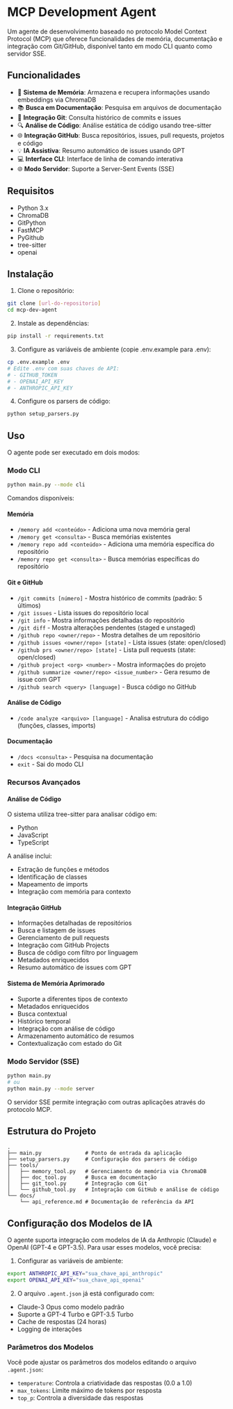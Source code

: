 # MCP Development Agent

Um agente de desenvolvimento baseado no protocolo Model Context Protocol (MCP) que oferece funcionalidades de memória, documentação e integração com Git/GitHub, disponível tanto em modo CLI quanto como servidor SSE.

## Funcionalidades

- 🧠 **Sistema de Memória**: Armazena e recupera informações usando embeddings via ChromaDB
- 📚 **Busca em Documentação**: Pesquisa em arquivos de documentação
- 🔄 **Integração Git**: Consulta histórico de commits e issues
- 🔍 **Análise de Código**: Análise estática de código usando tree-sitter
- 🌐 **Integração GitHub**: Busca repositórios, issues, pull requests, projetos e código
- 💡 **IA Assistiva**: Resumo automático de issues usando GPT
- 💻 **Interface CLI**: Interface de linha de comando interativa
- 🌐 **Modo Servidor**: Suporte a Server-Sent Events (SSE)

## Requisitos

- Python 3.x
- ChromaDB
- GitPython
- FastMCP
- PyGithub
- tree-sitter
- openai

## Instalação

1. Clone o repositório:

```bash
git clone [url-do-repositorio]
cd mcp-dev-agent
```

2. Instale as dependências:

```bash
pip install -r requirements.txt
```

3. Configure as variáveis de ambiente (copie .env.example para .env):

```bash
cp .env.example .env
# Edite .env com suas chaves de API:
# - GITHUB_TOKEN
# - OPENAI_API_KEY
# - ANTHROPIC_API_KEY
```

4. Configure os parsers de código:

```bash
python setup_parsers.py
```

## Uso

O agente pode ser executado em dois modos:

### Modo CLI

```bash
python main.py --mode cli
```

Comandos disponíveis:

#### Memória

- `/memory add <conteúdo>` - Adiciona uma nova memória geral
- `/memory get <consulta>` - Busca memórias existentes
- `/memory repo add <conteúdo>` - Adiciona uma memória específica do repositório
- `/memory repo get <consulta>` - Busca memórias específicas do repositório

#### Git e GitHub

- `/git commits [número]` - Mostra histórico de commits (padrão: 5 últimos)
- `/git issues` - Lista issues do repositório local
- `/git info` - Mostra informações detalhadas do repositório
- `/git diff` - Mostra alterações pendentes (staged e unstaged)
- `/github repo <owner/repo>` - Mostra detalhes de um repositório
- `/github issues <owner/repo> [state]` - Lista issues (state: open/closed)
- `/github prs <owner/repo> [state]` - Lista pull requests (state: open/closed)
- `/github project <org> <number>` - Mostra informações do projeto
- `/github summarize <owner/repo> <issue_number>` - Gera resumo de issue com GPT
- `/github search <query> [language]` - Busca código no GitHub

#### Análise de Código

- `/code analyze <arquivo> [language]` - Analisa estrutura do código (funções, classes, imports)

#### Documentação

- `/docs <consulta>` - Pesquisa na documentação
- `exit` - Sai do modo CLI

### Recursos Avançados

#### Análise de Código

O sistema utiliza tree-sitter para analisar código em:

- Python
- JavaScript
- TypeScript

A análise inclui:

- Extração de funções e métodos
- Identificação de classes
- Mapeamento de imports
- Integração com memória para contexto

#### Integração GitHub

- Informações detalhadas de repositórios
- Busca e listagem de issues
- Gerenciamento de pull requests
- Integração com GitHub Projects
- Busca de código com filtro por linguagem
- Metadados enriquecidos
- Resumo automático de issues com GPT

#### Sistema de Memória Aprimorado

- Suporte a diferentes tipos de contexto
- Metadados enriquecidos
- Busca contextual
- Histórico temporal
- Integração com análise de código
- Armazenamento automático de resumos
- Contextualização com estado do Git

### Modo Servidor (SSE)

```bash
python main.py
# ou
python main.py --mode server
```

O servidor SSE permite integração com outras aplicações através do protocolo MCP.

## Estrutura do Projeto

```
.
├── main.py              # Ponto de entrada da aplicação
├── setup_parsers.py     # Configuração dos parsers de código
├── tools/
│   ├── memory_tool.py   # Gerenciamento de memória via ChromaDB
│   ├── doc_tool.py      # Busca em documentação
│   ├── git_tool.py      # Integração com Git
│   └── github_tool.py   # Integração com GitHub e análise de código
└── docs/
    └── api_reference.md # Documentação de referência da API
```

## Configuração dos Modelos de IA

O agente suporta integração com modelos de IA da Anthropic (Claude) e OpenAI (GPT-4 e GPT-3.5). Para usar esses modelos, você precisa:

1. Configurar as variáveis de ambiente:

```bash
export ANTHROPIC_API_KEY="sua_chave_api_anthropic"
export OPENAI_API_KEY="sua_chave_api_openai"
```

2. O arquivo `.agent.json` já está configurado com:

- Claude-3 Opus como modelo padrão
- Suporte a GPT-4 Turbo e GPT-3.5 Turbo
- Cache de respostas (24 horas)
- Logging de interações

### Parâmetros dos Modelos

Você pode ajustar os parâmetros dos modelos editando o arquivo `.agent.json`:

- `temperature`: Controla a criatividade das respostas (0.0 a 1.0)
- `max_tokens`: Limite máximo de tokens por resposta
- `top_p`: Controla a diversidade das respostas
